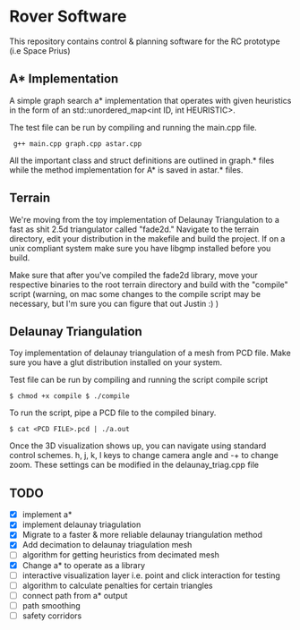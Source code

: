 # Rover Software
This repository contains control & planning software for the RC prototype 
(i.e Space Prius)

## A* Implementation
A simple graph search a* implementation that operates with given heuristics 
in the form of an std::unordered_map<int ID, int HEURISTIC>.

The test file can be run by compiling and running the main.cpp file.

` g++ main.cpp graph.cpp astar.cpp`

All the important class and struct definitions are outlined in graph.* files 
while the method implementation for A* is saved in astar.* files.

## Terrain 
We're moving from the toy implementation of Delaunay Triangulation to a fast as shit 2.5d triangulator called "fade2d." Navigate to the terrain directory, edit your distribution in the makefile and build the project. If on a unix compliant system make sure you have libgmp installed before you build.

Make sure that after you've compiled the fade2d library, move your respective binaries to the root terrain directory and build with the "compile" script (warning, on mac some changes to the compile script may be necessary, but I'm sure you can figure that out Justin :) )



##  Delaunay Triangulation
Toy implementation of delaunay triangulation of a mesh from PCD file. Make sure you have a glut distribution installed on your system.

Test file can be run by compiling and running the script compile script


``` 
$ chmod +x compile $ ./compile 
```

To run the script, pipe a PCD file to the compiled binary.

``` 
$ cat <PCD FILE>.pcd | ./a.out 
```

Once the 3D visualization shows up, you can navigate using standard control schemes. h, j, k, l keys to change camera angle and -+ to change zoom. These settings can be modified in the delaunay_triag.cpp file


## TODO
 - [x] implement a*
 - [x] implement delaunay triagulation
 - [x] Migrate to a faster & more reliable delaunay triangulation method
 - [x] Add decimation to delaunay triagulation mesh
 - [ ] algorithm for getting heuristics from decimated mesh
 - [x] Change a* to operate as a library
 - [ ] interactive visualization layer i.e. point and click interaction for testing
 - [ ] algorithm to calculate penalties for certain triangles
 - [ ] connect path from a* output
 - [ ] path smoothing
 - [ ] safety corridors
